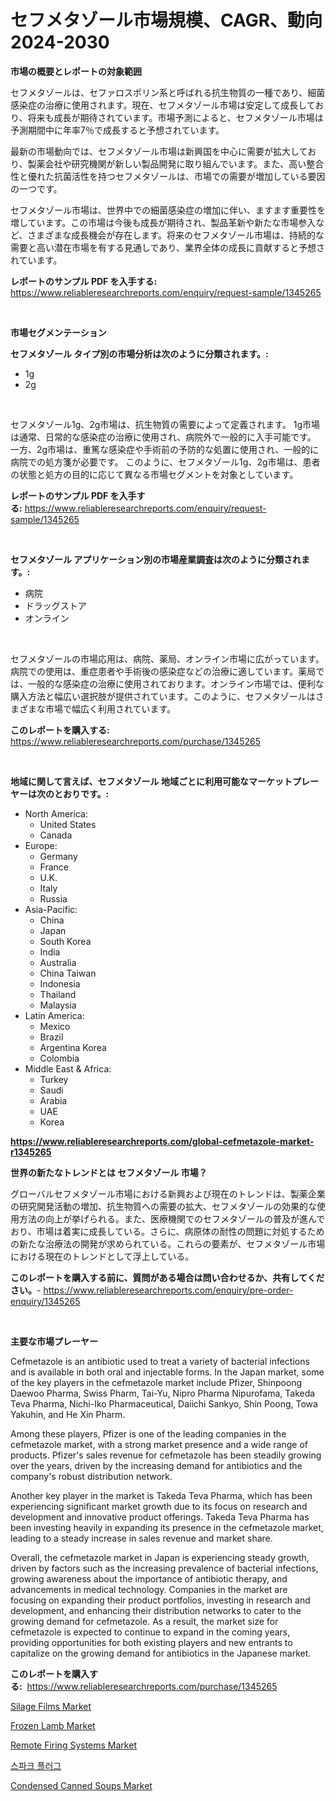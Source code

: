 <p><h1>セフメタゾール市場規模、CAGR、動向 2024-2030</h1></p><p><strong>市場の概要とレポートの対象範囲</strong></p>
<p><p>セフメタゾールは、セファロスポリン系と呼ばれる抗生物質の一種であり、細菌感染症の治療に使用されます。現在、セフメタゾール市場は安定して成長しており、将来も成長が期待されています。市場予測によると、セフメタゾール市場は予測期間中に年率7％で成長すると予想されています。</p><p>最新の市場動向では、セフメタゾール市場は新興国を中心に需要が拡大しており、製薬会社や研究機関が新しい製品開発に取り組んでいます。また、高い整合性と優れた抗菌活性を持つセフメタゾールは、市場での需要が増加している要因の一つです。</p><p>セフメタゾール市場は、世界中での細菌感染症の増加に伴い、ますます重要性を増しています。この市場は今後も成長が期待され、製品革新や新たな市場参入など、さまざまな成長機会が存在します。将来のセフメタゾール市場は、持続的な需要と高い潜在市場を有する見通しであり、業界全体の成長に貢献すると予想されています。</p></p>
<p><strong>レポートのサンプル PDF を入手する:</strong> <a href="https://www.reliableresearchreports.com/enquiry/request-sample/1345265">https://www.reliableresearchreports.com/enquiry/request-sample/1345265</a></p>
<p>&nbsp;</p>
<p><strong>市場セグメンテーション</strong></p>
<p><strong>セフメタゾール タイプ別の市場分析は次のように分類されます。:</strong></p>
<p><ul><li>1g</li><li>2g</li></ul></p>
<p>&nbsp;</p>
<p><p>セフメタゾール1g、2g市場は、抗生物質の需要によって定義されます。 1g市場は通常、日常的な感染症の治療に使用され、病院外で一般的に入手可能です。 一方、2g市場は、重篤な感染症や手術前の予防的な処置に使用され、一般的に病院での処方箋が必要です。 このように、セフメタゾール1g、2g市場は、患者の状態と処方の目的に応じて異なる市場セグメントを対象としています。</p></p>
<p><strong>レポートのサンプル PDF を入手する:</strong>&nbsp;<a href="https://www.reliableresearchreports.com/enquiry/request-sample/1345265">https://www.reliableresearchreports.com/enquiry/request-sample/1345265</a></p>
<p>&nbsp;</p>
<p><strong> セフメタゾール アプリケーション別の市場産業調査は次のように分類されます。:</strong></p>
<p><ul><li>病院</li><li>ドラッグストア</li><li>オンライン</li></ul></p>
<p>&nbsp;</p>
<p><p>セフメタゾールの市場応用は、病院、薬局、オンライン市場に広がっています。病院での使用は、重症患者や手術後の感染症などの治療に適しています。薬局では、一般的な感染症の治療に使用されております。オンライン市場では、便利な購入方法と幅広い選択肢が提供されています。このように、セフメタゾールはさまざまな市場で幅広く利用されています。</p></p>
<p><strong>このレポートを購入する:</strong>&nbsp; <a href="https://www.reliableresearchreports.com/purchase/1345265">https://www.reliableresearchreports.com/purchase/1345265</a></p>
<p>&nbsp;</p>
<p><strong>地域に関して言えば、セフメタゾール 地域ごとに利用可能なマーケットプレーヤーは次のとおりです。:</strong></p>
<p><ul>
    <li>
        North America:
        <ul>
            <li>United States</li>
            <li>Canada</li>
        </ul>
    </li>
    <li>
        Europe:
        <ul>
            <li>Germany</li>
            <li>France</li>
            <li>U.K.</li>
            <li>Italy</li>
            <li>Russia</li>
        </ul>
    </li>
    <li>
        Asia-Pacific:
        <ul>
            <li>China</li>
            <li>Japan</li>
            <li>South Korea</li>
            <li>India</li>
            <li>Australia</li>
            <li>China Taiwan</li>
            <li>Indonesia</li>
            <li>Thailand</li>
            <li>Malaysia</li>
        </ul>
    </li>
    <li>
        Latin America:
        <ul>
            <li>Mexico</li>
            <li>Brazil</li>
            <li>Argentina Korea</li>
            <li>Colombia</li>
        </ul>
    </li>
    <li>
        Middle East & Africa:
        <ul>
            <li>Turkey</li>
            <li>Saudi</li>
            <li>Arabia</li>
            <li>UAE</li>
            <li>Korea</li>
        </ul>
    </li>
    </ul></p>
<p><strong><a href="https://www.reliableresearchreports.com/global-cefmetazole-market-r1345265">https://www.reliableresearchreports.com/global-cefmetazole-market-r1345265</a></strong>&nbsp;</p>
<p><strong>世界の新たなトレンドとは セフメタゾール 市場？</strong></p>
<p><p>グローバルセフメタゾール市場における新興および現在のトレンドは、製薬企業の研究開発活動の増加、抗生物質への需要の拡大、セフメタゾールの効果的な使用方法の向上が挙げられる。また、医療機関でのセフメタゾールの普及が進んでおり、市場は着実に成長している。さらに、病原体の耐性の問題に対処するための新たな治療法の開発が求められている。これらの要素が、セフメタゾール市場における現在のトレンドとして浮上している。</p></p>
<p><strong>このレポートを購入する前に、質問がある場合は問い合わせるか、共有してください。</strong>- <a href="https://www.reliableresearchreports.com/enquiry/pre-order-enquiry/1345265">https://www.reliableresearchreports.com/enquiry/pre-order-enquiry/1345265</a></p>
<p>&nbsp;</p>
<p><strong>主要な市場プレーヤー</strong></p>
<p><p>Cefmetazole is an antibiotic used to treat a variety of bacterial infections and is available in both oral and injectable forms. In the Japan market, some of the key players in the cefmetazole market include Pfizer, Shinpoong Daewoo Pharma, Swiss Pharm, Tai-Yu, Nipro Pharma Nipurofama, Takeda Teva Pharma, Nichi-Iko Pharmaceutical, Daiichi Sankyo, Shin Poong, Towa Yakuhin, and He Xin Pharm.</p><p>Among these players, Pfizer is one of the leading companies in the cefmetazole market, with a strong market presence and a wide range of products. Pfizer's sales revenue for cefmetazole has been steadily growing over the years, driven by the increasing demand for antibiotics and the company's robust distribution network.</p><p>Another key player in the market is Takeda Teva Pharma, which has been experiencing significant market growth due to its focus on research and development and innovative product offerings. Takeda Teva Pharma has been investing heavily in expanding its presence in the cefmetazole market, leading to a steady increase in sales revenue and market share.</p><p>Overall, the cefmetazole market in Japan is experiencing steady growth, driven by factors such as the increasing prevalence of bacterial infections, growing awareness about the importance of antibiotic therapy, and advancements in medical technology. Companies in the market are focusing on expanding their product portfolios, investing in research and development, and enhancing their distribution networks to cater to the growing demand for cefmetazole. As a result, the market size for cefmetazole is expected to continue to expand in the coming years, providing opportunities for both existing players and new entrants to capitalize on the growing demand for antibiotics in the Japanese market.</p></p>
<p><strong>このレポートを購入する:</strong>&nbsp;&nbsp;<a href="https://www.reliableresearchreports.com/purchase/1345265">https://www.reliableresearchreports.com/purchase/1345265</a></p>
<p><p><a href="https://issuu.com/reportprime-2/docs/silage-films-market-size-2030.pptx">Silage Films Market</a></p><p><a href="https://github.com/luckyshygirl/Market-Research-Report-List-4/blob/main/frozen-lamb-market.md">Frozen Lamb Market</a></p><p><a href="https://view.publitas.com/reportprime-1/remote-firing-systems-market-research-report-provides-thorough-industry-overview-which-offers-an-in-depth-analysis-of-product-trends-and-new-market-divisions/">Remote Firing Systems Market</a></p><p><a href="https://github.com/KellyLyncyh543964/Market-Research-Report-List-1/blob/main/499458318390.md">스파크 플러그</a></p><p><a href="https://github.com/vimar16th/Market-Research-Report-List-4/blob/main/condensed-canned-soups-market.md">Condensed Canned Soups Market</a></p></p>